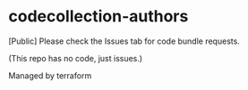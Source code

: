 # codecollection-authors
[Public] Please check the Issues tab for code bundle requests.  

(This repo has no code, just issues.)



Managed by terraform
